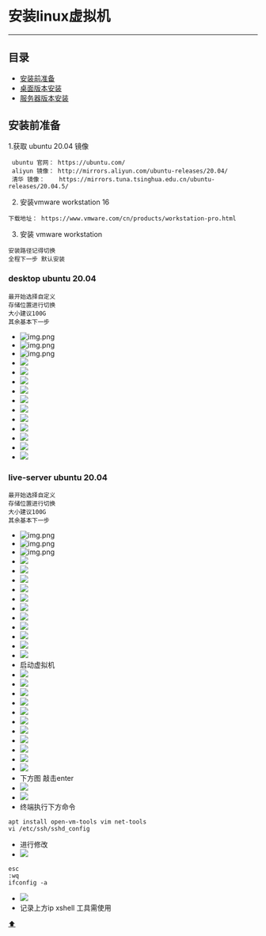 <a id = "top"></a>

# 安装linux虚拟机

----

## 目录

* [安装前准备](#1)
* [桌面版本安装](#2)
* [服务器版本安装](#3)

<a id = "1"></a>

## 安装前准备

1.获取 ubuntu 20.04 镜像

```text
 ubuntu 官网： https://ubuntu.com/
 aliyun 镜像： http://mirrors.aliyun.com/ubuntu-releases/20.04/
 清华 镜像：    https://mirrors.tuna.tsinghua.edu.cn/ubuntu-releases/20.04.5/
```

2. 安装vmware workstation 16

```text
下载地址： https://www.vmware.com/cn/products/workstation-pro.html
```


3. 安装 vmware workstation

```text
安装路径记得切换
全程下一步 默认安装
```

<a id = "2"></a>
### desktop ubuntu 20.04

```text
最开始选择自定义 
存储位置进行切换
大小建议100G
其余基本下一步
```

[comment]: <> (https://github.com/jianlu8023/study-notes/blob/master/img/img.png)
* ![img.png](https://github.com/jianlu8023/study-notes/blob/master/img/img.png)
* ![img.png](https://github.com/jianlu8023/study-notes/blob/master/img/img_1.png)
* ![img.png](https://github.com/jianlu8023/study-notes/blob/master/img/img_2.png)
* ![](https://github.com/jianlu8023/study-notes/blob/master/img/img_3.png)
* ![](https://github.com/jianlu8023/study-notes/blob/master/img/img_4.png)
* ![](https://github.com/jianlu8023/study-notes/blob/master/img/img_5.png)
* ![](https://github.com/jianlu8023/study-notes/blob/master/img/img_6.png)
* ![](https://github.com/jianlu8023/study-notes/blob/master/img/img_7.png)
* ![](https://github.com/jianlu8023/study-notes/blob/master/img/img_8.png)
* ![](https://github.com/jianlu8023/study-notes/blob/master/img/img_9.png)
* ![](https://github.com/jianlu8023/study-notes/blob/master/img/img_10.png)
* ![](https://github.com/jianlu8023/study-notes/blob/master/img/img_11.png)
* ![](https://github.com/jianlu8023/study-notes/blob/master/img/img_12.png)
* ![](https://github.com/jianlu8023/study-notes/blob/master/img/img_13.png)

<a id = "3"></a>
### live-server ubuntu 20.04

```text
最开始选择自定义 
存储位置进行切换
大小建议100G
其余基本下一步
```

* ![img.png](https://github.com/jianlu8023/study-notes/blob/master/img/img.png)
* ![img.png](https://github.com/jianlu8023/study-notes/blob/master/img/img_1.png)
* ![img.png](https://github.com/jianlu8023/study-notes/blob/master/img/img_2.png)
* ![](https://github.com/jianlu8023/study-notes/blob/master/img/img_3.png)
* ![](https://github.com/jianlu8023/study-notes/blob/master/img/img_4.png)
* ![](https://github.com/jianlu8023/study-notes/blob/master/img/img_5.png)
* ![](https://github.com/jianlu8023/study-notes/blob/master/img/img_6.png)
* ![](https://github.com/jianlu8023/study-notes/blob/master/img/img_7.png)
* ![](https://github.com/jianlu8023/study-notes/blob/master/img/img_8.png)
* ![](https://github.com/jianlu8023/study-notes/blob/master/img/img_9.png)
* ![](https://github.com/jianlu8023/study-notes/blob/master/img/img_10.png)
* ![](https://github.com/jianlu8023/study-notes/blob/master/img/img_11.png)
* ![](https://github.com/jianlu8023/study-notes/blob/master/img/img_12.png)
* ![](https://github.com/jianlu8023/study-notes/blob/master/img/img_13.png)
* 启动虚拟机
* ![](https://github.com/jianlu8023/study-notes/blob/master/img/img_14.png)
* ![](https://github.com/jianlu8023/study-notes/blob/master/img/img_15.png)
* ![](https://github.com/jianlu8023/study-notes/blob/master/img/img_16.png)
* ![](https://github.com/jianlu8023/study-notes/blob/master/img/img_17.png)
* ![](https://github.com/jianlu8023/study-notes/blob/master/img/img_18.png)
* ![](https://github.com/jianlu8023/study-notes/blob/master/img/img_19.png)
* ![](https://github.com/jianlu8023/study-notes/blob/master/img/img_20.png)
* ![](https://github.com/jianlu8023/study-notes/blob/master/img/img_21.png)
* ![](https://github.com/jianlu8023/study-notes/blob/master/img/img_22.png)
* ![](https://github.com/jianlu8023/study-notes/blob/master/img/img_23.png)
* ![](https://github.com/jianlu8023/study-notes/blob/master/img/img_24.png)
* 下方图 敲击enter
* ![](https://github.com/jianlu8023/study-notes/blob/master/img/img_26.png)
* ![](https://github.com/jianlu8023/study-notes/blob/master/img/img_27.png)
* 终端执行下方命令

```shell
apt install open-vm-tools vim net-tools
vi /etc/ssh/sshd_config
```
* 进行修改
* ![](https://github.com/jianlu8023/study-notes/blob/master/img/img_28.png)
```shell
esc
:wq
ifconfig -a
```
* ![](https://github.com/jianlu8023/study-notes/blob/master/img/img_29.png)
* 记录上方ip xshell 工具需使用

[ ⬆ ](#top)